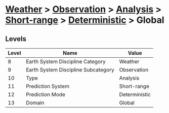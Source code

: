 # [Weather](../../../../..) > [Observation](../../../..) > [Analysis](../../..) > [Short-range](../..) > [Deterministic](..) > Global

## Levels

| Level | Name | Value |
|-----|-----|-----|
| 8 | Earth System Discipline Category | Weather |
| 9 | Earth System Discipline Subcategory | Observation |
| 10 | Type | Analysis |
| 11 | Prediction System | Short-range |
| 12 | Prediction Mode | Deterministic |
| 13 | Domain | Global |

